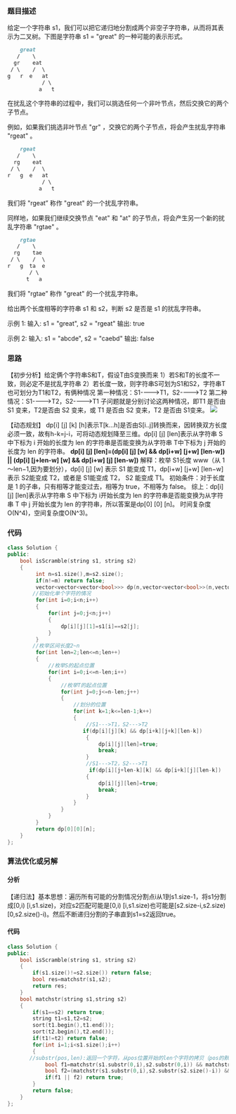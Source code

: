 ### 题目描述

给定一个字符串 s1，我们可以把它递归地分割成两个非空子字符串，从而将其表示为二叉树。下图是字符串 s1 = "great" 的一种可能的表示形式。

```markdown
    great
   /    \
  gr    eat
 / \    /  \
g   r  e   at
           / \
          a   t
```


在扰乱这个字符串的过程中，我们可以挑选任何一个非叶节点，然后交换它的两个子节点。

例如，如果我们挑选非叶节点 "gr" ，交换它的两个子节点，将会产生扰乱字符串 "rgeat" 。

```markdown
    rgeat
   /    \
  rg    eat
 / \    /  \
r   g  e   at
           / \
          a   t
```


我们将 "rgeat” 称作 "great" 的一个扰乱字符串。

同样地，如果我们继续交换节点 "eat" 和 "at" 的子节点，将会产生另一个新的扰乱字符串 "rgtae" 。

```markdown
    rgtae
   /    \
  rg    tae
 / \    /  \
r   g  ta  e
       / \
      t   a
```


我们将 "rgtae” 称作 "great" 的一个扰乱字符串。

给出两个长度相等的字符串 s1 和 s2，判断 s2 是否是 s1 的扰乱字符串。

示例 1:
输入: s1 = "great", s2 = "rgeat"
输出: true

示例 2:
输入: s1 = "abcde", s2 = "caebd"
输出: false

### 思路

【初步分析】给定俩个字符串S和T，假设T由S变换而来
1）若S和T的长度不一致，则必定不是扰乱字符串
2）若长度一致，则字符串S可划为S1和S2，字符串T也可划分为T1和T2，有俩种情况
第一种情况：S1---->T1，S2---->T2
第二种情况：S1---->T2，S2---->T1
子问题就是分别讨论这两种情况，即T1 是否由 S1 变来，T2是否由 S2 变来，或 T1 是否由 S2 变来，T2 是否由 S1变来。
![](D:\github\Leetcode\字符串\87.png)

【动态规划】
dp[i] [j] [k] [h]表示T[k...h]是否由S[i..j]转换而来，因转换双方长度必须一致，故有h-k=j-i，可将动态规划降至三维。dp[i] [j] [len]表示从字符串 S中下标为 i 开始的长度为 len 的字符串是否能变换为从字符串 T中下标为 j 开始的长度为 len 的字符串。
**dp[i] [j] [len]=(dp[i] [j] [w] && dp[i+w] [j+w] [len-w]) ||  (dp[i] [j+len-w] [w] && dp[i+w] [j] [len-w])**
解释：枚举 S1长度 www（从 1～len−1,因为要划分），dp[i] [j] [w] 表示 S1 能变成 T1，dp[i+w] [j+w] [len−w]表示 S2能变成 T2，或者是 S1能变成 T2， S2 能变成 T1。
初始条件：对于长度是 1 的子串，只有相等才能变过去，相等为 true，不相等为 false。
综上：dp[i] [j] [len]表示从字符串 S 中下标为 i开始长度为 len 的字符串是否能变换为从字符串 T 中 j 开始长度为 len 的字符串，所以答案是dp[0] [0] [n]。 时间复杂度 O(N^4)，空间复杂度O(N^3)。

### 代码

```c++
class Solution {
public:
    bool isScramble(string s1, string s2) 
    {
         int n=s1.size(),m=s2.size();
         if(n!=m) return false;
         vector<vector<vector<bool>>> dp(n,vector<vector<bool>>(n,vector<bool>(n+1,false)));
        //初始化单个字符的情况
         for(int i=0;i<n;i++)
         {
             for(int j=0;j<n;j++)
             {
                 dp[i][j][1]=s1[i]==s2[j];
             }
         }
        //枚举区间长度2~n
         for(int len=2;len<=n;len++)
         {
             //枚举S的起点位置
             for(int i=0;i<=n-len;i++)
             {
                 //枚举T的起点位置
                 for(int j=0;j<=n-len;j++)
                 {
                     //划分的位置
                     for(int k=1;k<=len-1;k++)
                     {
                         //S1--->T1，S2--->T2
                        if(dp[i][j][k] && dp[i+k][j+k][len-k])
                         {
                             dp[i][j][len]=true;
                             break;
                         }
                         //S1--->T2，S2--->T1
                          if(dp[i][j+len-k][k] && dp[i+k][j][len-k])
                         {
                             dp[i][j][len]=true;
                             break;
                         }
                     }
                 }
             }
         }
         return dp[0][0][n];
    }
};
```

### 算法优化或另解

#### 分析

【递归法】基本思想：遍历所有可能的分割情况分割点i从1到s1.size-1，将s1分割成[0,i) [i,s1.size)，对应s2匹配可能是[0,i) [i,s1.size)也可能是[s2.size-i,s2.size)[0,s2.size()-i)。然后不断递归分割的子串直到s1=s2返回true。

#### 代码

```c++
class Solution {
public:
    bool isScramble(string s1, string s2) 
    {
        if(s1.size()!=s2.size()) return false;
        bool res=matchstr(s1,s2);
        return res;
    }
    bool matchstr(string s1,string s2)
    {
        if(s1==s2) return true;
        string t1=s1,t2=s2;
        sort(t1.begin(),t1.end());
        sort(t2.begin(),t2.end());
        if(t1!=t2) return false;
        for(int i=1;i<s1.size();i++)
        {
       //substr(pos,len):返回一个字符，从pos位置开始的len个字符的拷贝（pos的默认值是0，len的默认值是s.size() - pos，即不加参数会默认拷贝整个s）
            bool f1=matchstr(s1.substr(0,i),s2.substr(0,i)) && matchstr(s1.substr(i),s2.substr(i));
            bool f2=(matchstr(s1.substr(0,i),s2.substr(s2.size()-i)) && matchstr(s1.substr(i),s2.substr(0,s2.size()-i)));
            if(f1 || f2) return true;
        }
        return false;
    }
};
```

